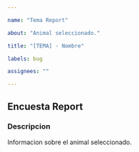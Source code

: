 ```yaml
---

name: "Tema Report"

about: "Animal seleccionado."

title: "[TEMA] - Nombre"

labels: bug

assignees: ""

---
```


## Encuesta Report

### Descripcion

Informacion sobre el animal seleccionado.